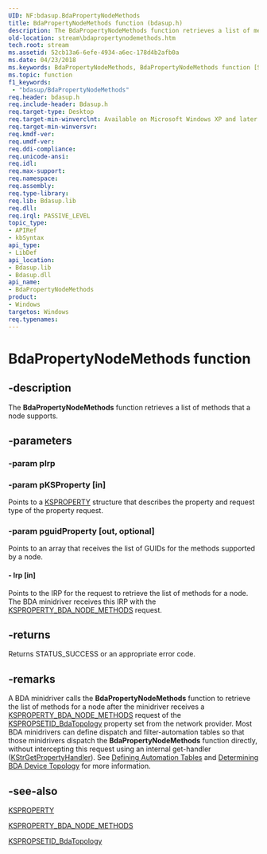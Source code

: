 ```yaml
---
UID: NF:bdasup.BdaPropertyNodeMethods
title: BdaPropertyNodeMethods function (bdasup.h)
description: The BdaPropertyNodeMethods function retrieves a list of methods that a node supports.
old-location: stream\bdapropertynodemethods.htm
tech.root: stream
ms.assetid: 52cb13a6-6efe-4934-a6ec-178d4b2afb0a
ms.date: 04/23/2018
ms.keywords: BdaPropertyNodeMethods, BdaPropertyNodeMethods function [Streaming Media Devices], bdaref_15a0d157-4e7d-43ae-9f1f-6ffb70bd4f9b.xml, bdasup/BdaPropertyNodeMethods, stream.bdapropertynodemethods
ms.topic: function
f1_keywords:
 - "bdasup/BdaPropertyNodeMethods"
req.header: bdasup.h
req.include-header: Bdasup.h
req.target-type: Desktop
req.target-min-winverclnt: Available on Microsoft Windows XP and later operating systems. This routine is available on the Windows 2000 platform only if Microsoft DirectX 9.0 and later is installed on that platform.
req.target-min-winversvr: 
req.kmdf-ver: 
req.umdf-ver: 
req.ddi-compliance: 
req.unicode-ansi: 
req.idl: 
req.max-support: 
req.namespace: 
req.assembly: 
req.type-library: 
req.lib: Bdasup.lib
req.dll: 
req.irql: PASSIVE_LEVEL
topic_type:
- APIRef
- kbSyntax
api_type:
- LibDef
api_location:
- Bdasup.lib
- Bdasup.dll
api_name:
- BdaPropertyNodeMethods
product:
- Windows
targetos: Windows
req.typenames: 
---
```


# BdaPropertyNodeMethods function


## -description


The <b>BdaPropertyNodeMethods</b> function retrieves a list of methods that a node supports. 


## -parameters




### -param pIrp




### -param pKSProperty [in]

Points to a <a href="https://docs.microsoft.com/previous-versions/ff564262(v=vs.85)">KSPROPERTY</a> structure that describes the property and request type of the property request.


### -param pguidProperty [out, optional]

Points to an array that receives the list of GUIDs for the methods supported by a node.


#### - Irp [in]

Points to the IRP for the request to retrieve the list of methods for a node. The BDA minidriver receives this IRP with the <a href="https://docs.microsoft.com/windows-hardware/drivers/stream/ksproperty-bda-node-methods">KSPROPERTY_BDA_NODE_METHODS</a> request.


## -returns



Returns STATUS_SUCCESS or an appropriate error code. 




## -remarks



A BDA minidriver calls the <b>BdaPropertyNodeMethods</b> function to retrieve the list of methods for a node after the minidriver receives a <a href="https://docs.microsoft.com/windows-hardware/drivers/stream/ksproperty-bda-node-methods">KSPROPERTY_BDA_NODE_METHODS</a> request of the <a href="https://docs.microsoft.com/windows-hardware/drivers/stream/kspropsetid-bdatopology">KSPROPSETID_BdaTopology</a> property set from the network provider. Most BDA minidrivers can define dispatch and filter-automation tables so that those minidrivers dispatch the <b>BdaPropertyNodeMethods</b> function directly, without intercepting this request using an internal get-handler (<a href="https://docs.microsoft.com/previous-versions/ff567177(v=vs.85)">KStrGetPropertyHandler</a>). See <a href="https://docs.microsoft.com/windows-hardware/drivers/stream/defining-automation-tables">Defining Automation Tables</a> and <a href="https://docs.microsoft.com/windows-hardware/drivers/stream/determining-bda-device-topology">Determining BDA Device Topology</a> for more information. 




## -see-also




<a href="https://docs.microsoft.com/previous-versions/ff564262(v=vs.85)">KSPROPERTY</a>



<a href="https://docs.microsoft.com/windows-hardware/drivers/stream/ksproperty-bda-node-methods">KSPROPERTY_BDA_NODE_METHODS</a>



<a href="https://docs.microsoft.com/windows-hardware/drivers/stream/kspropsetid-bdatopology">KSPROPSETID_BdaTopology</a>
 

 

